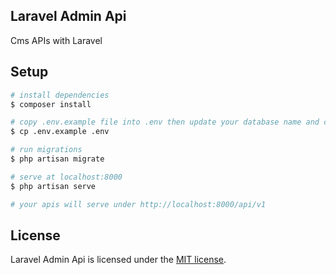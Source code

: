 ## Laravel Admin Api

Cms APIs with Laravel

## Setup

```bash
# install dependencies
$ composer install

# copy .env.example file into .env then update your database name and credentials
$ cp .env.example .env

# run migrations
$ php artisan migrate

# serve at localhost:8000
$ php artisan serve

# your apis will serve under http://localhost:8000/api/v1
```

## License

Laravel Admin Api is licensed under the [MIT license](https://opensource.org/licenses/MIT).
